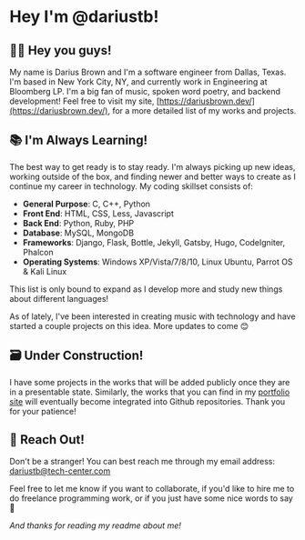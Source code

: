 # Hey I'm @dariustb!
## 👋🏾 Hey you guys! 

My name is Darius Brown and I'm a software engineer from Dallas, Texas. I'm based in New York City, NY, and currently work in Engineering at Bloomberg LP. I'm a big fan of music, spoken word poetry, and backend development! Feel free to visit my site, [https://dariusbrown.dev/](https://dariusbrown.dev/), for a more detailed list of my works and projects.

## 📚 I'm Always Learning!

The best way to get ready is to stay ready. I'm always picking up new ideas, working outside of the box, and finding newer and better ways to create as I continue my career in technology. My coding skillset consists of:
- **General Purpose**: C, C++, Python
- **Front End**: HTML, CSS, Less, Javascript
- **Back End**: Python, Ruby, PHP
- **Database**: MySQL, MongoDB
- **Frameworks**: Django, Flask, Bottle, Jekyll, Gatsby, Hugo, CodeIgniter, Phalcon
- **Operating Systems**: Windows XP/Vista/7/8/10, Linux Ubuntu, Parrot OS & Kali Linux

This list is only bound to expand as I develop more and study new things about different languages!

As of lately, I've been interested in creating music with technology and have started a couple projects on this idea. More updates to come 😊

## 🗃️ Under Construction!
I have some projects in the works that will be added publicly once they are in a presentable state. Similarly, the works that you can find in my [portfolio site](https://dariusbrown.dev/) will eventually become integrated into Github repositories. Thank you for your patience! 

## 📧 Reach Out!

Don't be a stranger! You can best reach me through my email address: dariustb@tech-center.com

Feel free to let me know if you want to collaborate, if you'd like to hire me to do freelance programming work, or if you just have some nice words to say 🥰

*And thanks for reading my readme about me!*
